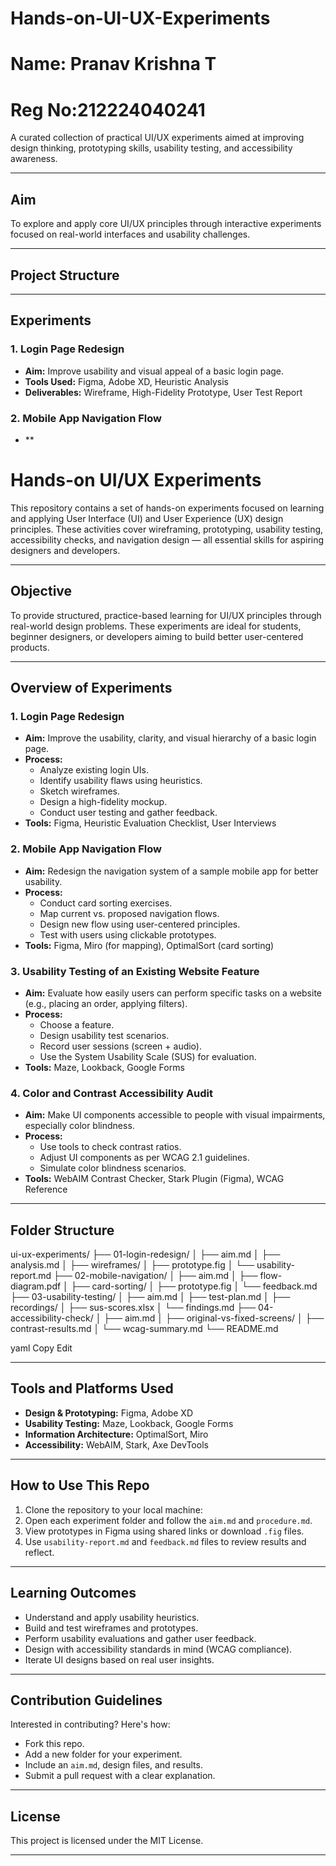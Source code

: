 # Hands-on-UI-UX-Experiments

# Name: Pranav Krishna T
# Reg No:212224040241

A curated collection of practical UI/UX experiments aimed at improving design thinking, prototyping skills, usability testing, and accessibility awareness.

---

## Aim

To explore and apply core UI/UX principles through interactive experiments focused on real-world interfaces and usability challenges.

---

## Project Structure


---

## Experiments

### 1. Login Page Redesign
- **Aim:** Improve usability and visual appeal of a basic login page.
- **Tools Used:** Figma, Adobe XD, Heuristic Analysis
- **Deliverables:** Wireframe, High-Fidelity Prototype, User Test Report

### 2. Mobile App Navigation Flow
- **
# Hands-on UI/UX Experiments

This repository contains a set of hands-on experiments focused on learning and applying User Interface (UI) and User Experience (UX) design principles. These activities cover wireframing, prototyping, usability testing, accessibility checks, and navigation design — all essential skills for aspiring designers and developers.

---

## Objective

To provide structured, practice-based learning for UI/UX principles through real-world design problems. These experiments are ideal for students, beginner designers, or developers aiming to build better user-centered products.

---

## Overview of Experiments

### 1. Login Page Redesign
- **Aim:** Improve the usability, clarity, and visual hierarchy of a basic login page.
- **Process:**
  - Analyze existing login UIs.
  - Identify usability flaws using heuristics.
  - Sketch wireframes.
  - Design a high-fidelity mockup.
  - Conduct user testing and gather feedback.
- **Tools:** Figma, Heuristic Evaluation Checklist, User Interviews

### 2. Mobile App Navigation Flow
- **Aim:** Redesign the navigation system of a sample mobile app for better usability.
- **Process:**
  - Conduct card sorting exercises.
  - Map current vs. proposed navigation flows.
  - Design new flow using user-centered principles.
  - Test with users using clickable prototypes.
- **Tools:** Figma, Miro (for mapping), OptimalSort (card sorting)

### 3. Usability Testing of an Existing Website Feature
- **Aim:** Evaluate how easily users can perform specific tasks on a website (e.g., placing an order, applying filters).
- **Process:**
  - Choose a feature.
  - Design usability test scenarios.
  - Record user sessions (screen + audio).
  - Use the System Usability Scale (SUS) for evaluation.
- **Tools:** Maze, Lookback, Google Forms

### 4. Color and Contrast Accessibility Audit
- **Aim:** Make UI components accessible to people with visual impairments, especially color blindness.
- **Process:**
  - Use tools to check contrast ratios.
  - Adjust UI components as per WCAG 2.1 guidelines.
  - Simulate color blindness scenarios.
- **Tools:** WebAIM Contrast Checker, Stark Plugin (Figma), WCAG Reference

---

## Folder Structure

ui-ux-experiments/
├── 01-login-redesign/
│ ├── aim.md
│ ├── analysis.md
│ ├── wireframes/
│ ├── prototype.fig
│ └── usability-report.md
├── 02-mobile-navigation/
│ ├── aim.md
│ ├── flow-diagram.pdf
│ ├── card-sorting/
│ ├── prototype.fig
│ └── feedback.md
├── 03-usability-testing/
│ ├── aim.md
│ ├── test-plan.md
│ ├── recordings/
│ ├── sus-scores.xlsx
│ └── findings.md
├── 04-accessibility-check/
│ ├── aim.md
│ ├── original-vs-fixed-screens/
│ ├── contrast-results.md
│ └── wcag-summary.md
└── README.md

yaml
Copy
Edit

---

## Tools and Platforms Used

- **Design & Prototyping:** Figma, Adobe XD
- **Usability Testing:** Maze, Lookback, Google Forms
- **Information Architecture:** OptimalSort, Miro
- **Accessibility:** WebAIM, Stark, Axe DevTools

---

## How to Use This Repo

1. Clone the repository to your local machine:
2. Open each experiment folder and follow the `aim.md` and `procedure.md`.
3. View prototypes in Figma using shared links or download `.fig` files.
4. Use `usability-report.md` and `feedback.md` files to review results and reflect.

---

## Learning Outcomes

- Understand and apply usability heuristics.
- Build and test wireframes and prototypes.
- Perform usability evaluations and gather user feedback.
- Design with accessibility standards in mind (WCAG compliance).
- Iterate UI designs based on real user insights.

---

## Contribution Guidelines

Interested in contributing? Here's how:

- Fork this repo.
- Add a new folder for your experiment.
- Include an `aim.md`, design files, and results.
- Submit a pull request with a clear explanation.

---

## License

This project is licensed under the MIT License.

---



